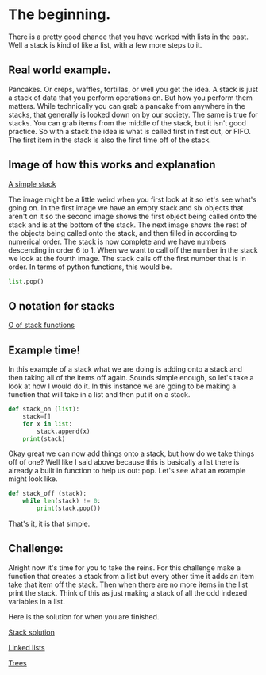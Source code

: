 # The beginning.
 
There is a pretty good chance that you have worked
with lists in the past.  Well a stack is kind of
like a list, with a few more steps to it.
 
## Real world example.
Pancakes.  Or creps, waffles, tortillas, or well
you get the idea.  A stack is just a stack of data
that you perform operations on.  But how you perform
them matters.  While technically you can grab a
pancake from anywhere in the stacks, that generally
is looked down on by our society.  The same is true for
stacks.  You can grab items from the middle of the
stack, but it isn't good practice.  So with a stack
the idea is what is called first in first out, or
FIFO.  The first item in the stack is also the first
time off of the stack.
 
## Image of how this works and explanation
[A simple stack](stack.PNG)
 
The image might be a little weird when you first look
at it so let's see what's going on.  In the first
image we have an empty stack and six objects that
aren't on it so the second image shows the first
object being called onto the stack and is at the
bottom of the stack.  The next image shows the rest
of the objects being called onto the stack, and then
filled in according to numerical order.  The stack
is now complete and we have numbers descending in
order 6 to 1.  When we want to call off the number
in the stack we look at the fourth image.  The stack
calls off the first number that is in order.  In
terms of python functions, this would be.
```python
list.pop()
```
## O notation for stacks
[O of stack functions](Stack_O.PNG)
 
 
## Example time!
In this example of a stack what we are doing is
adding onto a stack and then taking all of the items
off again.  Sounds simple enough, so let's take a
look at how I would do it.  In this instance we are
going to be making a function that will take in a
list and then put it on a stack.
 
```python
def stack_on (list):
    stack=[]
    for x in list:
        stack.append(x)
    print(stack)
```
 
Okay great we can now add things onto a stack, but
how do we take things off of one?  Well like I said
above because this is basically a list there is already
a built in function to help us out: pop.
Let's see what an example might look like.
 
```python
def stack_off (stack):
    while len(stack) != 0:
        print(stack.pop())
```
That's it, it is that simple.
 
## Challenge:
Alright now it's time for you to take the reins.  For
this challenge make a function that creates a stack from
a list but every other time it adds an item take that
item off the stack.  Then when there are no more items
in the list print the stack.  Think of this as just
making a stack of all the odd indexed variables in
a list.
 
Here is the solution for when you are finished.
 
[Stack solution](stack_solution.py)
 
[Linked lists](Linked_lists.md)
 
[Trees](Trees.md)
 


